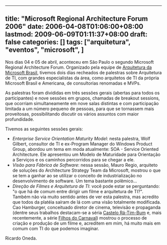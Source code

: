 
---
title: "Microsoft Regional Architecture Forum 2006"
date: 2006-04-08T01:06:00+08:00
lastmod: 2009-06-09T01:11:37+08:00
draft: false
categories: []
tags: ["arquitetura", "eventos", "microsoft", ]
---


Nos dias 04 e 05 de abril, aconteceu em São Paulo o segundo Microsoft Regional Architecture Forum. Organizado pela equipe de [Arquitetura da Microsoft Brasil](http://www.microsoft.com/brasil/msdn/arquitetura/), tivemos dois dias recheados de palestras sobre Arquitetura de TI, com grandes especialistas da área, como arquitetos de TI da própria Microsoft Brasil e Americana, de consultorias renomadas e MVPs.

As palestras foram divididas em três sessões gerais (abertas para todos os participantes) e nove sessões em grupos, chamadas de breakout sessions, que ocorriam simultaneamente em nove salas distintas e com participação limitada a um número pequeno de pessoas, para que se tornassem mais proveitosas, possibilitando discutir os vários assuntos com maior profundidade.

Tivemos as seguintes sessões gerais:

*   *Enterprise Service Orientation Maturity Model*: nesta palestra, Wolf Gilbert, consultor de TI e ex-Program Manager do Windows Product Group, abordou um tema em moda atualmente: SOA - Service Oriented Architecture. Ele apresentou um Modelo de Maturidade para Orientação a Serviços e os caminhos percorridos para se chegar a ele.
*   *Visão para Fábrica de Software*: nessa sessão, Mauro Regio, arquiteto de soluções do Architecture Strategy Team da Microsoft, mostrou o que se tem a ganhar ao se utilizar o conceito de industrialização no desenvolvimento de software. Um tema bastante polêmico...
*   *Direção de Filmes e Arquitetura de TI*: você pode estar se perguntando: "o que há de comum entre dirigir um filme e arquitetura de TI?". Também não via muito sentido antes de ver esta palestra, mas acredito que todos da platéia saíram de lá com uma visão totalmente modificada. Cao Hamburger, conceituado diretor de cinema, televisão e propaganda (dentre seus trabalhos destacam-se a séria [Castelo Rá-Tim-Bum](http://pt.wikipedia.org/wiki/Castelo_R%C3%A1-Tim-Bum) e, mais recentemente, a série [Filhos do Carnaval](http://www.screamyell.com.br/mais/filhosdocarnaval.htm)) mostrou o processo de criação e produção de um filme e, acreditem em mim, há muito mais em comum com TI do que podemos imaginar.


Ricardo Oneda.

